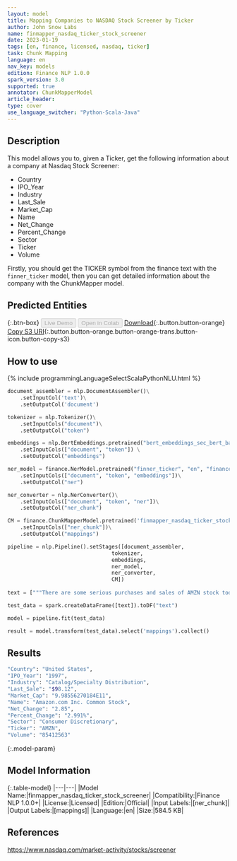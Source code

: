 ```yaml
---
layout: model
title: Mapping Companies to NASDAQ Stock Screener by Ticker
author: John Snow Labs
name: finmapper_nasdaq_ticker_stock_screener
date: 2023-01-19
tags: [en, finance, licensed, nasdaq, ticker]
task: Chunk Mapping
language: en
nav_key: models
edition: Finance NLP 1.0.0
spark_version: 3.0
supported: true
annotator: ChunkMapperModel
article_header:
type: cover
use_language_switcher: "Python-Scala-Java"
---
```


## Description

This model allows you to, given a Ticker, get the following information about a company at Nasdaq Stock Screener:

 - Country
 - IPO_Year
 - Industry
 - Last_Sale
 - Market_Cap
 - Name
 - Net_Change
 - Percent_Change
 - Sector
 - Ticker
 - Volume

Firstly, you should get the TICKER symbol from the finance text with the `finner_ticker` model, then you can get detailed information about the company with the ChunkMapper model.

## Predicted Entities



{:.btn-box}
<button class="button button-orange" disabled>Live Demo</button>
<button class="button button-orange" disabled>Open in Colab</button>
[Download](https://s3.amazonaws.com/auxdata.johnsnowlabs.com/finance/models/finmapper_nasdaq_ticker_stock_screener_en_1.0.0_3.0_1674157233652.zip){:.button.button-orange}
[Copy S3 URI](s3://auxdata.johnsnowlabs.com/finance/models/finmapper_nasdaq_ticker_stock_screener_en_1.0.0_3.0_1674157233652.zip){:.button.button-orange.button-orange-trans.button-icon.button-copy-s3}

## How to use



<div class="tabs-box" markdown="1">
{% include programmingLanguageSelectScalaPythonNLU.html %}

```python
document_assembler = nlp.DocumentAssembler()\
    .setInputCol('text')\
    .setOutputCol('document')

tokenizer = nlp.Tokenizer()\
    .setInputCols("document")\
    .setOutputCol("token")

embeddings = nlp.BertEmbeddings.pretrained("bert_embeddings_sec_bert_base","en") \
    .setInputCols(["document", "token"]) \
    .setOutputCol("embeddings")

ner_model = finance.NerModel.pretrained("finner_ticker", "en", "finance/models")\
    .setInputCols(["document", "token", "embeddings"])\
    .setOutputCol("ner")

ner_converter = nlp.NerConverter()\
    .setInputCols(["document", "token", "ner"])\
    .setOutputCol("ner_chunk")

CM = finance.ChunkMapperModel.pretrained('finmapper_nasdaq_ticker_stock_screener', 'en', 'finance/models')\
    .setInputCols(["ner_chunk"])\
    .setOutputCol("mappings")

pipeline = nlp.Pipeline().setStages([document_assembler,
                                 tokenizer, 
                                 embeddings,
                                 ner_model, 
                                 ner_converter, 
                                 CM])
                                 
text = ["""There are some serious purchases and sales of AMZN stock today."""]

test_data = spark.createDataFrame([text]).toDF("text")

model = pipeline.fit(test_data)

result = model.transform(test_data).select('mappings').collect()
```

</div>

## Results

```bash
"Country": "United States",
"IPO_Year": "1997",
"Industry": "Catalog/Specialty Distribution",
"Last_Sale": "$98.12",
"Market_Cap": "9.98556270184E11",
"Name": "Amazon.com Inc. Common Stock",
"Net_Change": "2.85",
"Percent_Change": "2.991%",
"Sector": "Consumer Discretionary",
"Ticker": "AMZN",
"Volume": "85412563"
```

{:.model-param}
## Model Information

{:.table-model}
|---|---|
|Model Name:|finmapper_nasdaq_ticker_stock_screener|
|Compatibility:|Finance NLP 1.0.0+|
|License:|Licensed|
|Edition:|Official|
|Input Labels:|[ner_chunk]|
|Output Labels:|[mappings]|
|Language:|en|
|Size:|584.5 KB|

## References

https://www.nasdaq.com/market-activity/stocks/screener
